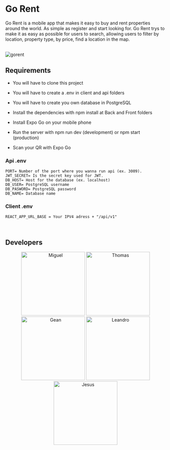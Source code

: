 <h1>Go Rent</h1>
 <p align="center">

Go Rent is a mobile app that makes it easy to buy and rent properties around the world. As simple as register and start looking for. Go Rent trys to make it as easy as possible for users to search, allowing users to filter by location, property type, by price, find a location in the map.

 </br>
<img align="center" src="https://res.cloudinary.com/ddkurzft6/image/upload/v1669732004/gorent/gorent_captura_readme_huhwh2.jpg" alt="gorent"/>
 </p>

## Requirements

- You will have to clone this project

- You will have to create a .env in client and api folders

- You will have to create you own database in PostgreSQL

- Install the dependencies with npm install at Back and Front folders

- Install Expo Go on your mobile phone

- Run the server with npm run dev (development) or npm start (production)

- Scan your QR with Expo Go
  </br>

### Api .env

```
PORT= Number of the port where you wanna run api (ex. 3009).
JWT_SECRET= Is the secret key used for JWT.
DB_HOST= Host for the database (ex. localhost)
DB_USER= PostgreSQL username
DB_PASWORD= PostgreSQL password
DB_NAME= Database name
```

### Client .env

```
REACT_APP_URL_BASE = Your IPV4 adress + "/api/v1"
```

 </br>

## Developers
<p align="center" display="flex">
 <img height="200" width="200" src="https://avatars.githubusercontent.com/u/55055505?s=200&v=4" alt="Miguel"/>
 <img height="200" width="200" src="https://avatars.githubusercontent.com/u/90942448?s=200&v=4" alt="Thomas"/>
 <img height="200" width="200" src="https://avatars.githubusercontent.com/u/88212205?s=200&v=4" alt="Gean"/>
 <img height="200" width="200" src="https://avatars.githubusercontent.com/u/70654398?s=200&v=4" alt="Leandro"/>
 <img height="200" width="200" src="https://avatars.githubusercontent.com/u/90948666?s=200&v=4" alt="Jesus"/>
  </p>
